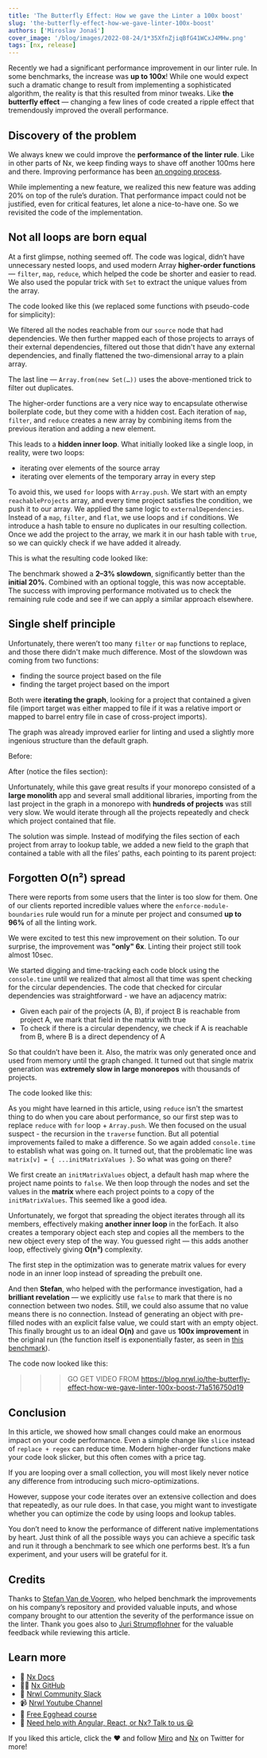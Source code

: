 ```yaml
---
title: 'The Butterfly Effect: How we gave the Linter a 100x boost'
slug: 'the-butterfly-effect-how-we-gave-linter-100x-boost'
authors: ['Miroslav Jonaš']
cover_image: '/blog/images/2022-08-24/1*35XfnZjiqBfG41WCxJ4MHw.png'
tags: [nx, release]
---
```


Recently we had a significant performance improvement in our linter rule. In some benchmarks, the increase was **up to 100x**! While one would expect such a dramatic change to result from implementing a sophisticated algorithm, the reality is that this resulted from minor tweaks. Like **the butterfly effect** — changing a few lines of code created a ripple effect that tremendously improved the overall performance.

## Discovery of the problem

We always knew we could improve the **performance of the linter rule**. Like in other parts of Nx, we keep finding ways to shave off another 100ms here and there. Improving performance has been [an ongoing process](https://github.com/nrwl/nx/commit/ff3cc38b0c744952a732becbdb1b8cde889df0ea).

While implementing a new feature, we realized this new feature was adding 20% on top of the rule’s duration. That performance impact could not be justified, even for critical features, let alone a nice-to-have one. So we revisited the code of the implementation.

## Not all loops are born equal

At a first glimpse, nothing seemed off. The code was logical, didn’t have unnecessary nested loops, and used modern Array **higher-order functions** — `filter`, `map`, `reduce`, which helped the code be shorter and easier to read. We also used the popular trick with `Set` to extract the unique values from the array.

The code looked like this (we replaced some functions with pseudo-code for simplicity):

We filtered all the nodes reachable from our `source` node that had dependencies. We then further mapped each of those projects to arrays of their external dependencies, filtered out those that didn't have any external dependencies, and finally flattened the two-dimensional array to a plain array.

The last line — `Array.from(new Set(…))` uses the above-mentioned trick to filter out duplicates.

The higher-order functions are a very nice way to encapsulate otherwise boilerplate code, but they come with a hidden cost. Each iteration of `map`, `filter`, and `reduce` creates a new array by combining items from the previous iteration and adding a new element.

This leads to a **hidden inner loop**. What initially looked like a single loop, in reality, were two loops:

- iterating over elements of the source array
- iterating over elements of the temporary array in every step

To avoid this, we used `for` loops with `Array.push`. We start with an empty `reachableProjects` array, and every time project satisfies the condition, we push it to our array. We applied the same logic to `externalDependencies`. Instead of a `map`, `filter`, and `flat`, we use loops and `if` conditions. We introduce a hash table to ensure no duplicates in our resulting collection. Once we add the project to the array, we mark it in our hash table with `true`, so we can quickly check if we have added it already.

This is what the resulting code looked like:

The benchmark showed a **2–3% slowdown**, significantly better than the **initial 20%**. Combined with an optional toggle, this was now acceptable. The success with improving performance motivated us to check the remaining rule code and see if we can apply a similar approach elsewhere.

## Single shelf principle

Unfortunately, there weren’t too many `filter` or `map` functions to replace, and those there didn't make much difference. Most of the slowdown was coming from two functions:

- finding the source project based on the file
- finding the target project based on the import

Both were **iterating the graph**, looking for a project that contained a given file (import target was either mapped to file if it was a relative import or mapped to barrel entry file in case of cross-project imports).

The graph was already improved earlier for linting and used a slightly more ingenious structure than the default graph.

Before:

After (notice the files section):

Unfortunately, while this gave great results if your monorepo consisted of a **large monolith** app and several small additional libraries, importing from the last project in the graph in a monorepo with **hundreds of projects** was still very slow. We would iterate through all the projects repeatedly and check which project contained that file.

The solution was simple. Instead of modifying the files section of each project from array to lookup table, we added a new field to the graph that contained a table with all the files’ paths, each pointing to its parent project:

## Forgotten O(n²) spread

There were reports from some users that the linter is too slow for them. One of our clients reported incredible values where the `enforce-module-boundaries` rule would run for a minute per project and consumed **up to 96%** of all the linting work.

We were excited to test this new improvement on their solution. To our surprise, the improvement was **"only" 6x**. Linting their project still took almost 10sec.

We started digging and time-tracking each code block using the `console.time` until we realized that almost all that time was spent checking for the circular dependencies. The code that checked for circular dependencies was straightforward - we have an adjacency matrix:

- Given each pair of the projects (A, B), if project B is reachable from project A, we mark that field in the matrix with true
- To check if there is a circular dependency, we check if A is reachable from B, where B is a direct dependency of A

So that couldn’t have been it. Also, the matrix was only generated once and used from memory until the graph changed. It turned out that single matrix generation was **extremely slow in large monorepos** with thousands of projects.

The code looked like this:

As you might have learned in this article, using `reduce` isn't the smartest thing to do when you care about performance, so our first step was to replace `reduce` with `for` loop + `Array.push`. We then focused on the usual suspect - the recursion in the `traverse` function. But all potential improvements failed to make a difference. So we again added `console.time` to establish what was going on. It turned out, that the problematic line was `matrix[v] = { ...initMatrixValues }`. So what was going on there?

We first create an `initMatrixValues` object, a default hash map where the project name points to `false`. We then loop through the nodes and set the values in the **matrix** where each project points to a copy of the `initMatrixValues`. This seemed like a good idea.

Unfortunately, we forgot that spreading the object iterates through all its members, effectively making **another inner loop** in the forEach. It also creates a temporary object each step and copies all the members to the new object every step of the way. You guessed right — this adds another loop, effectively giving **O(n³)** complexity.

The first step in the optimization was to generate matrix values for every node in an inner loop instead of spreading the prebuilt one.

And then **Stefan**, who helped with the performance investigation, had a **brilliant revelation** — we explicitly use `false` to mark that there is no connection between two nodes. Still, we could also assume that no value means there is no connection. Instead of generating an object with pre-filled nodes with an explicit false value, we could start with an empty object. This finally brought us to an ideal **O(n)** and gave us **100x improvement** in the original run (the function itself is exponentially faster, as seen in [this benchmark](https://jsbench.me/pvl5tmriuh/2)).

The code now looked like this:

> > > GO GET VIDEO FROM https://blog.nrwl.io/the-butterfly-effect-how-we-gave-linter-100x-boost-71a516750d19

## Conclusion

In this article, we showed how small changes could make an enormous impact on your code performance. Even a simple change like `slice` instead of `replace + regex` can reduce time. Modern higher-order functions make your code look slicker, but this often comes with a price tag.

If you are looping over a small collection, you will most likely never notice any difference from introducing such micro-optimizations.

However, suppose your code iterates over an extensive collection and does that repeatedly, as our rule does. In that case, you might want to investigate whether you can optimize the code by using loops and lookup tables.

You don’t need to know the performance of different native implementations by heart. Just think of all the possible ways you can achieve a specific task and run it through a benchmark to see which one performs best. It’s a fun experiment, and your users will be grateful for it.

## Credits

Thanks to [Stefan Van de Vooren](https://www.linkedin.com/in/stefanvandevooren), who helped benchmark the improvements on his company’s repository and provided valuable inputs, and whose company brought to our attention the severity of the performance issue on the linter. Thank you goes also to [Juri Strumpflohner](https://it.linkedin.com/in/juristr) for the valuable feedback while reviewing this article.

## Learn more

- 🧠 [Nx Docs](https://nx.dev/)
- 👩‍💻 [Nx GitHub](https://github.com/nrwl/nx)
- 💬 [Nrwl Community Slack](https://go.nrwl.io/join-slack)
- 📹 [Nrwl Youtube Channel](https://www.youtube.com/nrwl_io)
- 🥚 [Free Egghead course](https://egghead.io/courses/scale-react-development-with-nx-4038)
- 🧐 [Need help with Angular, React, or Nx? Talk to us 😃](https://nrwl.io/contact-us)

If you liked this article, click the ❤️ and follow [Miro](https://twitter.com/meeroslav) and [Nx](https://twitter.com/nxdevtools) on Twitter for more!
